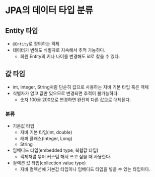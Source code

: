 # JPA의 데이터 타입 분류
## Entity 타입

- `@Entity`로 정의하는 객체
- 데이터가 변해도 식별자로 지속해서 추적 가능하다.
    - 회원 Entity의 키나 나이를 변경해도 id로 찾을 수 있다.

## 값 타입

- int, Integer, String처럼 단순히 값으로 사용하는 자바 기본 타입 혹은 객체
- 식별자가 없고 값만 있으므로 변경되면 추적이 불가능하다.
    - 숫자 100을 200으로 변경하면 완전히 다른 값으로 대체된다.
    
### 분류

-  기본값 타입
    - 자바 기본 타입(int, double)
    - 래퍼 클래스(Integer, Long)
    - String
- 임베디드 타입(embedded type, 복합값 타입)
    - 객체처럼 묶어 커스텀 해서 쓰고 싶을 때 사용한다.
- 컬렉션 값 타입(collection value type)
    - 자바 컬렉션에 기본값 타입이나 임베디드 타입을 넣을 수 있는 타입이다.
